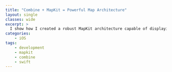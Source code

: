```yaml
---
title: "Combine + MapKit = Powerful Map Architecture"
layout: single
classes: wide
excerpt: >
  I show how I created a robust MapKit architecture capable of displaying overlays, annotations, and detail panel content using the SAP SDK for iOS as well as MapKit and Combine
categories: 
    - iOS
tags:
    - development
    - mapkit
    - combine
    - swift
---
```

